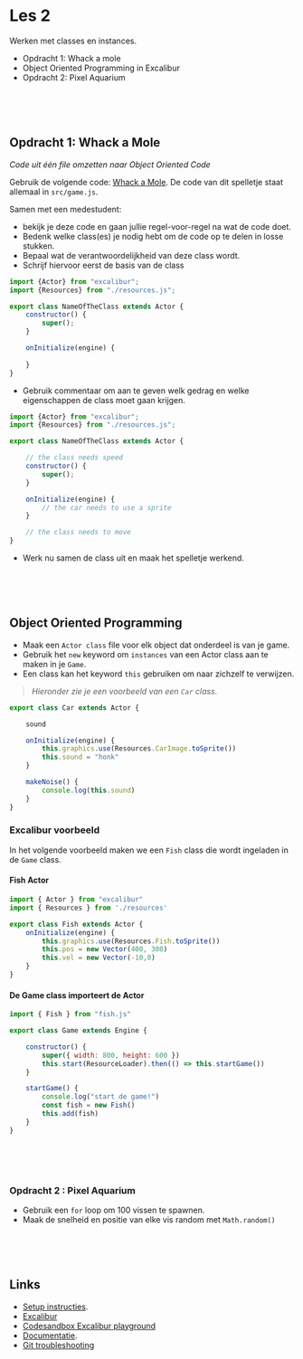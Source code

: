 # Les 2

Werken met classes en instances.

- Opdracht 1: Whack a mole
- Object Oriented Programming in Excalibur
- Opdracht 2: Pixel Aquarium

<br><br><br>

## Opdracht 1: Whack a Mole

*Code uit één file omzetten naar Object Oriented Code*

Gebruik de volgende code: [Whack a Mole](https://github.com/HR-CMGT/PRG04-whack-a-mole). 
De code van dit spelletje staat allemaal in `src/game.js`. 

Samen met een medestudent:
- bekijk je deze code en gaan jullie regel-voor-regel na wat de code doet.
- Bedenk welke class(es) je nodig hebt om de code op te delen in losse stukken.
- Bepaal wat de verantwoordelijkheid van deze class wordt.
- Schrijf hiervoor eerst de basis van de class

```javascript
import {Actor} from "excalibur";
import {Resources} from "./resources.js";

export class NameOfTheClass extends Actor {
    constructor() {
        super();
    }

    onInitialize(engine) {
        
    }
}
```

- Gebruik commentaar om aan te geven welk gedrag en welke eigenschappen de class moet gaan krijgen.

```javascript
import {Actor} from "excalibur";
import {Resources} from "./resources.js";

export class NameOfTheClass extends Actor {

    // the class needs speed
    constructor() {
        super();
    }

    onInitialize(engine) {
        // the car needs to use a sprite
    }

    // the class needs to move
}
```
- Werk nu samen de class uit en maak het spelletje werkend. 

<br><br><br>

## Object Oriented Programming

- Maak een `Actor class` file voor elk object dat onderdeel is van je game.
- Gebruik het `new` keyword om `instances` van een Actor class aan te maken in je `Game`.
- Een class kan het keyword `this` gebruiken om naar zichzelf te verwijzen.

> *Hieronder zie je een voorbeeld van een `Car` class.*

```javascript
export class Car extends Actor {

    sound

    onInitialize(engine) {
        this.graphics.use(Resources.CarImage.toSprite())
        this.sound = "honk"
    }

    makeNoise() {
        console.log(this.sound)
    }
}
```

### Excalibur voorbeeld

In het volgende voorbeeld maken we een `Fish` class die wordt ingeladen in de `Game` class.

#### Fish Actor

```js
import { Actor } from "excalibur"
import { Resources } from './resources'

export class Fish extends Actor {
    onInitialize(engine) {
        this.graphics.use(Resources.Fish.toSprite())
        this.pos = new Vector(400, 300)
        this.vel = new Vector(-10,0)
    }
}
```
#### De Game class importeert de Actor

```js
import { Fish } from "fish.js"

export class Game extends Engine {

    constructor() {
        super({ width: 800, height: 600 })
        this.start(ResourceLoader).then(() => this.startGame())
    }

    startGame() {
        console.log("start de game!")
        const fish = new Fish()
        this.add(fish)
    }
}
```

<br><br><Br>

### Opdracht 2 : Pixel Aquarium

- Gebruik een `for` loop om 100 vissen te spawnen.
- Maak de snelheid en positie van elke vis random met `Math.random()`

<br><br><br>

## Links

- [Setup instructies](https://github.com/HR-CMGT/PRG04-2022-2023/blob/main/setup.md).
- [Excalibur](https://excaliburjs.com)
- [Codesandbox Excalibur playground](https://codesandbox.io/s/excalibur-vite-testproject-olk4bu)
- [Documentatie](https://excaliburjs.com/docs/text/).  
- [Git troubleshooting](../snippets/git.md)

